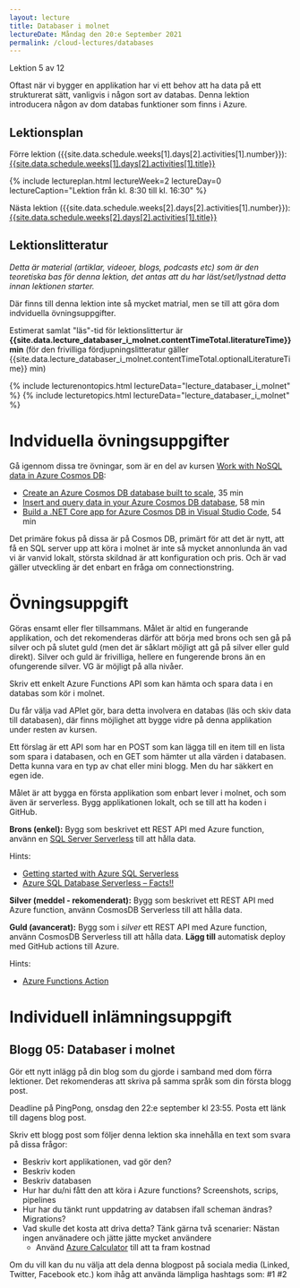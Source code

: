```yaml
---
layout: lecture
title: Databaser i molnet
lectureDate: Måndag den 20:e September 2021
permalink: /cloud-lectures/databases
---
```


Lektion 5 av 12

Oftast när vi bygger en applikation har vi ett behov att ha data på ett strukturerat sätt, vanligvis i någon sort av databas. Denna lektion introducera någon av dom databas funktioner som finns i Azure.

## Lektionsplan

Förre lektion ({{site.data.schedule.weeks[1].days[2].activities[1].number}}): <a href="{{site.data.schedule.weeks[1].days[2].activities[1].slug | prepend: site.baseurl }}">{{site.data.schedule.weeks[1].days[2].activities[1].title}}</a>

{% include lectureplan.html lectureWeek=2 lectureDay=0 lectureCaption="Lektion från kl. 8:30 till kl. 16:30" %}

Nästa lektion ({{site.data.schedule.weeks[2].days[2].activities[1].number}}): <a href="{{site.data.schedule.weeks[2].days[2].activities[1].slug | prepend: site.baseurl }}">{{site.data.schedule.weeks[2].days[2].activities[1].title}}</a> 

## Lektionslitteratur
*Detta är material (artiklar, videoer, blogs, podcasts etc) som är den teoretiska bas för denna lektion, det antas att du har läst/set/lystnad detta innan lektionen starter.*

Där finns till denna lektion inte så mycket matrial, men se till att göra dom indviduella övningsuppgifter.

Estimerat samlat "läs"-tid för lektionslittertur är **{{site.data.lecture_databaser_i_molnet.contentTimeTotal.literatureTime}} min** (för den frivilliga fördjupningslitteratur gäller {{site.data.lecture_databaser_i_molnet.contentTimeTotal.optionalLiteratureTime}} min)

{% include lecturenontopics.html lectureData="lecture_databaser_i_molnet" %}
{% include lecturetopics.html lectureData="lecture_databaser_i_molnet" %}

# Indviduella övningsuppgifter

Gå igennom dissa tre övningar, som är en del av kursen [Work with NoSQL data in Azure Cosmos DB](https://docs.microsoft.com/en-us/learn/paths/work-with-nosql-data-in-azure-cosmos-db/):
* [Create an Azure Cosmos DB database built to scale](https://docs.microsoft.com/en-us/learn/modules/create-cosmos-db-for-scale/), 35 min
* [Insert and query data in your Azure Cosmos DB database](https://docs.microsoft.com/en-us/learn/modules/access-data-with-cosmos-db-and-sql-api/), 58 min
* [Build a .NET Core app for Azure Cosmos DB in Visual Studio Code](https://docs.microsoft.com/en-us/learn/modules/build-cosmos-db-app-with-vscode/), 54 min

Det primäre fokus på dissa är på Cosmos DB, primärt för att det är nytt, att få en SQL server upp att köra i molnet är inte så mycket annonlunda än vad vi är vanvid lokalt, största skildnad är att konfiguration och pris. Och är vad gäller utveckling är det enbart en fråga om connectionstring.

# Övningsuppgift

Göras ensamt eller fler tillsammans. Målet är altid en fungerande applikation, och det rekomenderas därför att börja med brons och sen gå på silver och på slutet guld (men det är såklart möjligt att gå på silver eller guld direkt). Silver och guld är frivilliga, hellere en fungerende brons än en ofungerende silver. VG är möjligt på alla nivåer.

Skriv ett enkelt Azure Functions API som kan hämta och spara data i en databas som kör i molnet.

Du får välja vad APIet gör, bara detta involvera en databas (läs och skiv data till databasen), där finns möjlighet att bygge vidre på denna applikation under resten av kursen.

Ett förslag är ett API som har en POST som kan lägga till en item till en lista som spara i databasen, och en GET som hämter ut alla värden i databasen. Detta kunna vara en typ av chat eller mini blogg. Men du har säkkert en egen ide.

Målet är att bygga en första applikation som enbart lever i molnet, och som även är serverless. Bygg applikationen lokalt, och se till att ha koden i GitHub.

**Brons (enkel):**
Bygg som beskrivet ett REST API med Azure function, använn en [SQL Server Serverless](https://docs.microsoft.com/en-us/azure/azure-sql/database/serverless-tier-overview) till att hålla data.

Hints:
* [Getting started with Azure SQL Serverless](https://laptrinhx.com/getting-started-with-azure-sql-serverless-2968233992/)
* [Azure SQL Database Serverless – Facts!!](https://sqlworldwide.com/azure-sql-database-serverless-facts/)

**Silver (meddel - rekomenderat):**
Bygg som beskrivet ett REST API med Azure function, använn CosmosDB Serverless till att hålla data.

**Guld (avancerat):**
Bygg som i *silver* ett REST API med Azure function, använn CosmosDB Serverless till att hålla data. **Lägg till** automatisk deploy med GitHub actions till Azure.

Hints:
* [Azure Functions Action](https://github.com/marketplace/actions/azure-functions-action)

# Individuell inlämningsuppgift
## Blogg 05: Databaser i molnet

Gör ett nytt inlägg på din blog som du gjorde i samband med dom förra lektioner. Det rekomenderas att skriva på samma språk som din första blogg post.

Deadline på PingPong, onsdag den 22:e september kl 23:55. Posta ett länk till dagens blog post.

Skriv ett blogg post som följer denna lektion ska innehålla en text som svara på dissa frågor:
* Beskriv kort applikationen, vad gör den?
* Beskriv koden
* Beskriv databasen
* Hur har du/ni fått den att köra i Azure functions? Screenshots, scrips, pipelines
* Hur har du tänkt runt uppdatring av databsen ifall scheman ändras? Migrations?
* Vad skulle det kosta att driva detta? Tänk gärna två scenarier: Nästan ingen använadere och jätte jätte mycket användere
    * Använd [Azure Calculator](https://azure.microsoft.com/en-us/pricing/calculator/) till att ta fram kostnad

Om du vill kan du nu välja att dela denna blogpost på sociala media (Linked, Twitter, Facebook etc.) kom ihåg att använda lämpliga hashtags som: #1 #2